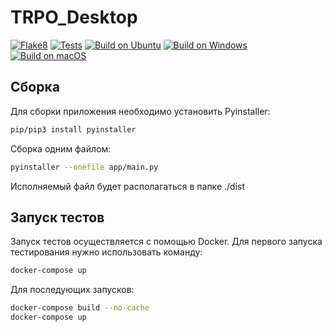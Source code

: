 # TRPO_Desktop

[![Flake8](https://github.com/RiMikheev/TRPO_Desktop/actions/workflows/flake.yml/badge.svg)](https://github.com/RiMikheev/TRPO_Desktop/actions/workflows/flake.yml)
[![Tests](https://github.com/RiMikheev/TRPO_Desktop/actions/workflows/tests.yml/badge.svg)](https://github.com/RiMikheev/TRPO_Desktop/actions/workflows/tests.yml)
[![Build on Ubuntu](https://github.com/RiMikheev/TRPO_Desktop/actions/workflows/build_ubuntu.yml/badge.svg)](https://github.com/RiMikheev/TRPO_Desktop/actions/workflows/build_ubuntu.yml)
[![Build on Windows](https://github.com/RiMikheev/TRPO_Desktop/actions/workflows/build_windows.yml/badge.svg)](https://github.com/RiMikheev/TRPO_Desktop/actions/workflows/build_windows.yml)
[![Build on macOS](https://github.com/RiMikheev/TRPO_Desktop/actions/workflows/build_macOS.yml/badge.svg)](https://github.com/RiMikheev/TRPO_Desktop/actions/workflows/build_macOS.yml)

## Сборка

Для сборки приложения необходимо установить Pyinstaller:
```bash
pip/pip3 install pyinstaller
```

Сборка одним файлом:
```bash
pyinstaller --onefile app/main.py
```
Исполняемый файл будет располагаться в папке ./dist

## Запуск тестов

Запуск тестов осуществляется с помощью Docker. Для первого запуска тестирования нужно использовать команду:
```bash
docker-compose up
```
Для последующих запусков:
```bash
docker-compose build --no-cache
docker-compose up
```
